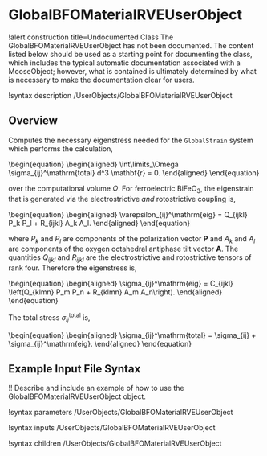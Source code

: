 # GlobalBFOMaterialRVEUserObject

!alert construction title=Undocumented Class
The GlobalBFOMaterialRVEUserObject has not been documented. The content listed below should be used as a starting point for
documenting the class, which includes the typical automatic documentation associated with a
MooseObject; however, what is contained is ultimately determined by what is necessary to make the
documentation clear for users.

!syntax description /UserObjects/GlobalBFOMaterialRVEUserObject

## Overview

Computes the necessary eigenstress needed for the `GlobalStrain` system which performs the calculation,

\begin{equation}
  \begin{aligned}
    \int\limits_\Omega \sigma_{ij}^\mathrm{total} d^3 \mathbf{r} = 0.
  \end{aligned}
\end{equation}

over the computational volume $\Omega$. For ferroelectric $\mathrm{BiFeO}_3$, the eigenstrain that is generated via the electrostrictive *and* rotostrictive coupling is,

\begin{equation}
  \begin{aligned}
    \varepsilon_{ij}^\mathrm{eig} = Q_{ijkl} P_k P_l + R_{ijkl} A_k A_l.
  \end{aligned}
\end{equation}

where $P_k$ and $P_l$ are components of the polarization vector $\mathbf{P}$ and $A_k$ and $A_l$ are components of the oxygen octahedral antiphase tilt vector $\mathbf{A}$. The quantities $Q_{ijkl}$ and $R_{ijkl}$ are the electrostrictive and rotostrictive tensors of rank four. Therefore the eigenstress is,

\begin{equation}
  \begin{aligned}
    \sigma_{ij}^\mathrm{eig} = C_{ijkl} \left(Q_{klmn} P_m P_n + R_{klmn} A_m A_n\right).
  \end{aligned}
\end{equation}

The total stress $\sigma_{ij}^\mathrm{total}$ is,

\begin{equation}
  \begin{aligned}
    \sigma_{ij}^\mathrm{total} = \sigma_{ij} + \sigma_{ij}^\mathrm{eig}.
  \end{aligned}
\end{equation}

## Example Input File Syntax

!! Describe and include an example of how to use the GlobalBFOMaterialRVEUserObject object.

!syntax parameters /UserObjects/GlobalBFOMaterialRVEUserObject

!syntax inputs /UserObjects/GlobalBFOMaterialRVEUserObject

!syntax children /UserObjects/GlobalBFOMaterialRVEUserObject
